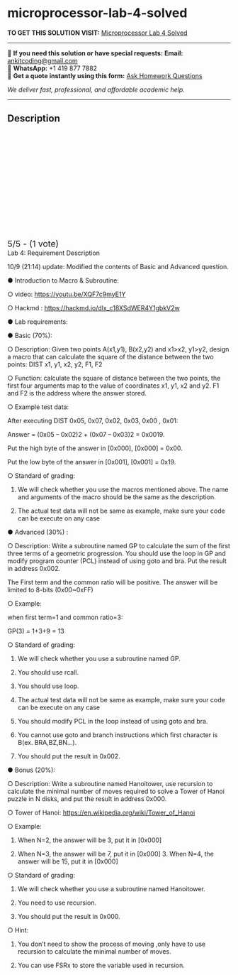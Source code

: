 # microprocessor-lab-4-solved
**TO GET THIS SOLUTION VISIT:** [Microprocessor Lab 4 Solved](https://www.ankitcodinghub.com/product/microprocessor-lab-4-requirement-description-solved/)


---

📩 **If you need this solution or have special requests:** **Email:** ankitcoding@gmail.com  
📱 **WhatsApp:** +1 419 877 7882  
📄 **Get a quote instantly using this form:** [Ask Homework Questions](https://www.ankitcodinghub.com/services/ask-homework-questions/)

*We deliver fast, professional, and affordable academic help.*

---

<h2>Description</h2>



<div class="kk-star-ratings kksr-auto kksr-align-center kksr-valign-top" data-payload="{&quot;align&quot;:&quot;center&quot;,&quot;id&quot;:&quot;110220&quot;,&quot;slug&quot;:&quot;default&quot;,&quot;valign&quot;:&quot;top&quot;,&quot;ignore&quot;:&quot;&quot;,&quot;reference&quot;:&quot;auto&quot;,&quot;class&quot;:&quot;&quot;,&quot;count&quot;:&quot;1&quot;,&quot;legendonly&quot;:&quot;&quot;,&quot;readonly&quot;:&quot;&quot;,&quot;score&quot;:&quot;5&quot;,&quot;starsonly&quot;:&quot;&quot;,&quot;best&quot;:&quot;5&quot;,&quot;gap&quot;:&quot;4&quot;,&quot;greet&quot;:&quot;Rate this product&quot;,&quot;legend&quot;:&quot;5\/5 - (1 vote)&quot;,&quot;size&quot;:&quot;24&quot;,&quot;title&quot;:&quot;Microprocessor Lab 4 Solved&quot;,&quot;width&quot;:&quot;138&quot;,&quot;_legend&quot;:&quot;{score}\/{best} - ({count} {votes})&quot;,&quot;font_factor&quot;:&quot;1.25&quot;}">

<div class="kksr-stars">

<div class="kksr-stars-inactive">
            <div class="kksr-star" data-star="1" style="padding-right: 4px">


<div class="kksr-icon" style="width: 24px; height: 24px;"></div>
        </div>
            <div class="kksr-star" data-star="2" style="padding-right: 4px">


<div class="kksr-icon" style="width: 24px; height: 24px;"></div>
        </div>
            <div class="kksr-star" data-star="3" style="padding-right: 4px">


<div class="kksr-icon" style="width: 24px; height: 24px;"></div>
        </div>
            <div class="kksr-star" data-star="4" style="padding-right: 4px">


<div class="kksr-icon" style="width: 24px; height: 24px;"></div>
        </div>
            <div class="kksr-star" data-star="5" style="padding-right: 4px">


<div class="kksr-icon" style="width: 24px; height: 24px;"></div>
        </div>
    </div>

<div class="kksr-stars-active" style="width: 138px;">
            <div class="kksr-star" style="padding-right: 4px">


<div class="kksr-icon" style="width: 24px; height: 24px;"></div>
        </div>
            <div class="kksr-star" style="padding-right: 4px">


<div class="kksr-icon" style="width: 24px; height: 24px;"></div>
        </div>
            <div class="kksr-star" style="padding-right: 4px">


<div class="kksr-icon" style="width: 24px; height: 24px;"></div>
        </div>
            <div class="kksr-star" style="padding-right: 4px">


<div class="kksr-icon" style="width: 24px; height: 24px;"></div>
        </div>
            <div class="kksr-star" style="padding-right: 4px">


<div class="kksr-icon" style="width: 24px; height: 24px;"></div>
        </div>
    </div>
</div>


<div class="kksr-legend" style="font-size: 19.2px;">
            5/5 - (1 vote)    </div>
    </div>
Lab 4: Requirement Description

10/9 (21:14) update: Modified the contents of Basic and Advanced question.

● Introduction to Macro &amp; Subroutine:

○ video: https://youtu.be/XQF7c9myE1Y

○ Hackmd : https://hackmd.io/dlx_c18XSdWER4Y1gbkV2w

● Lab requirements:

● Basic (70%):

○ Description: Given two points A(x1,y1), B(x2,y2) and x1&gt;x2, y1&gt;y2, design a macro that can calculate the square of the distance between the two points: DIST x1, y1, x2, y2, F1, F2

○ Function: calculate the square of distance between the two points, the first four arguments map to the value of coordinates x1, y1, x2 and y2. F1 and F2 is the address where the answer stored.

○ Example test data:

After executing DIST 0x05, 0x07, 0x02, 0x03, 0x00 , 0x01:

Answer = (0x05 – 0x02)2 + (0x07 – 0x03)2 = 0x0019.

Put the high byte of the answer in [0x000], [0x000] = 0x00.

Put the low byte of the answer in [0x001], [0x001] = 0x19.

○ Standard of grading:

1. We will check whether you use the macros mentioned above. The name and arguments of the macro should be the same as the description.

2. The actual test data will not be same as example, make sure your code can be execute on any case

● Advanced (30%) :

○ Description: Write a subroutine named GP to calculate the sum of the first three terms of a geometric progression. You should use the loop in GP and modify program counter (PCL) instead of using goto and bra. Put the result in address 0x002.

The First term and the common ratio will be positive. The answer will be limited to 8-bits (0x00~0xFF)

○ Example:

when first term=1 and common ratio=3:

GP(3) = 1+3+9 = 13

○ Standard of grading:

1. We will check whether you use a subroutine named GP.

2. You should use rcall.

3. You should use loop.

4. The actual test data will not be same as example, make sure your code can be execute on any case

5. You should modify PCL in the loop instead of using goto and bra.

6. You cannot use goto and branch instructions which first character is B(ex. BRA,BZ,BN…).

7. You should put the result in 0x002.

● Bonus (20%):

○ Description: Write a subroutine named Hanoitower, use recursion to calculate the minimal number of moves required to solve a Tower of Hanoi puzzle in N disks, and put the result in address 0x000.

○ Tower of Hanoi: https://en.wikipedia.org/wiki/Tower_of_Hanoi

○ Example:

1. When N=2, the answer will be 3, put it in [0x000]

2. When N=3, the answer will be 7, put it in [0x000] 3. When N=4, the answer will be 15, put it in [0x000]

○ Standard of grading:

1. We will check whether you use a subroutine named Hanoitower.

2. You need to use recursion.

3. You should put the result in 0x000.

○ Hint:

1. You don’t need to show the process of moving ,only have to use recursion to calculate the minimal number of moves.

2. You can use FSRx to store the variable used in recursion.

